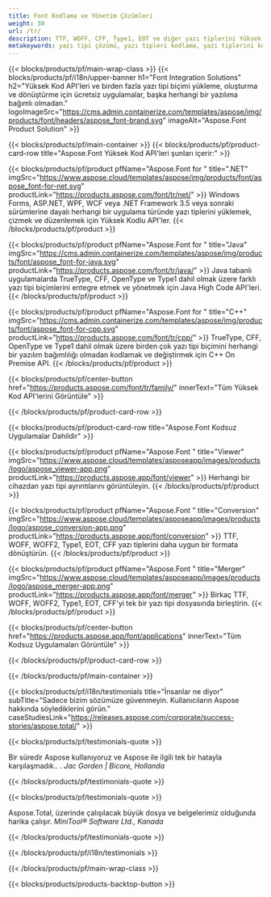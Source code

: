 ```yaml
---
title: Font Kodlama ve Yönetim Çözümleri
weight: 30
url: /tr/
description: TTF, WOFF, CFF, Type1, EOT ve diğer yazı tiplerini Yüksek Kodlu Yerel API'ler veya bir dizi çapraz platform uygulamasıyla kodlayın ve işleyin.
metakeywords: yazı tipi çözümü, yazı tipleri kodlama, yazı tiplerini kodlama, yazı tipleriyle çalışmak için apis
---
```


{{< blocks/products/pf/main-wrap-class >}}
{{< blocks/products/pf/i18n/upper-banner h1="Font Integration Solutions" h2="Yüksek Kod API'leri ve birden fazla yazı tipi biçimi yükleme, oluşturma ve dönüştürme için ücretsiz uygulamalar, başka herhangi bir yazılıma bağımlı olmadan." logoImageSrc="https://cms.admin.containerize.com/templates/aspose/img/products/font/headers/aspose_font-brand.svg" imageAlt="Aspose.Font Product Solution" >}}

{{< blocks/products/pf/main-container >}}
{{< blocks/products/pf/product-card-row title="Aspose.Font Yüksek Kod API'leri şunları içerir:" >}}

{{< blocks/products/pf/product pfName="Aspose.Font for " title=".NET" imgSrc="https://www.aspose.cloud/templates/aspose/img/products/font/aspose_font-for-net.svg" productLink="https://products.aspose.com/font/tr/net/" >}}
Windows Forms, ASP.NET, WPF, WCF veya .NET Framework 3.5 veya sonraki sürümlerine dayalı herhangi bir uygulama türünde yazı tiplerini yüklemek, çizmek ve düzenlemek için Yüksek Kodlu API'ler.
{{< /blocks/products/pf/product >}}

{{< blocks/products/pf/product pfName="Aspose.Font for " title="Java" imgSrc="https://cms.admin.containerize.com/templates/aspose/img/products/font/aspose_font-for-java.svg" productLink="https://products.aspose.com/font/tr/java/" >}}
Java tabanlı uygulamalarda TrueType, CFF, OpenType ve Type1 dahil olmak üzere farklı yazı tipi biçimlerini entegre etmek ve yönetmek için Java High Code API'leri.
{{< /blocks/products/pf/product >}}

{{< blocks/products/pf/product pfName="Aspose.Font for " title="C++" imgSrc="https://cms.admin.containerize.com/templates/aspose/img/products/font/aspose_font-for-cpp.svg" productLink="https://products.aspose.com/font/tr/cpp/" >}}
TrueType, CFF, OpenType ve Type1 dahil olmak üzere birden çok yazı tipi biçimini herhangi bir yazılım bağımlılığı olmadan kodlamak ve değiştirmek için C++ On Premise API.
{{< /blocks/products/pf/product >}}

{{< blocks/products/pf/center-button href="https://products.aspose.com/font/tr/family/" innerText="Tüm Yüksek Kod API'lerini Görüntüle" >}}

{{< /blocks/products/pf/product-card-row >}}

{{< blocks/products/pf/product-card-row title="Aspose.Font Kodsuz Uygulamalar Dahildir" >}}

{{< blocks/products/pf/product pfName="Aspose.Font " title="Viewer" imgSrc="https://www.aspose.cloud/templates/asposeapp/images/products/logo/aspose_viewer-app.png" productLink="https://products.aspose.app/font/viewer" >}}
Herhangi bir cihazdan yazı tipi ayrıntılarını görüntüleyin.
{{< /blocks/products/pf/product >}}

{{< blocks/products/pf/product pfName="Aspose.Font " title="Conversion" imgSrc="https://www.aspose.cloud/templates/asposeapp/images/products/logo/aspose_conversion-app.png" productLink="https://products.aspose.app/font/conversion" >}}
TTF, WOFF, WOFF2, Type1, EOT, CFF yazı tiplerini daha uygun bir formata dönüştürün.
{{< /blocks/products/pf/product >}}

{{< blocks/products/pf/product pfName="Aspose.Font " title="Merger" imgSrc="https://www.aspose.cloud/templates/asposeapp/images/products/logo/aspose_merger-app.png" productLink="https://products.aspose.app/font/merger" >}}
Birkaç TTF, WOFF, WOFF2, Type1, EOT, CFF'yi tek bir yazı tipi dosyasında birleştirin.
{{< /blocks/products/pf/product >}}


{{< blocks/products/pf/center-button href="https://products.aspose.app/font/applications" innerText="Tüm Kodsuz Uygulamaları Görüntüle" >}}

{{< /blocks/products/pf/product-card-row >}}

{{< /blocks/products/pf/main-container >}}

{{< blocks/products/pf/i18n/testimonials title="İnsanlar ne diyor" subTitle="Sadece bizim sözümüze güvenmeyin. Kullanıcıların Aspose hakkında söylediklerini görün." caseStudiesLink="https://releases.aspose.com/corporate/success-stories/aspose.total/" >}}

{{< blocks/products/pf/testimonials-quote >}}
<p class="first">
 Bir süredir Aspose kullanıyoruz ve Aspose ile ilgili tek bir hatayla karşılaşmadık.. .
 <em>
  Jac Gorden | Bicore, Hollanda
 </em>
</p>

{{< /blocks/products/pf/testimonials-quote >}}

{{< blocks/products/pf/testimonials-quote >}}
<p class="second">
 Aspose.Total, üzerinde çalışılacak büyük dosya ve belgelerimiz olduğunda harika çalışır.
 <em>
  MiniTool® Software Ltd., Kanada
 </em>
</p>

{{< /blocks/products/pf/testimonials-quote >}}

{{< /blocks/products/pf/i18n/testimonials >}}

{{< /blocks/products/pf/main-wrap-class >}}

{{< blocks/products/products-backtop-button >}}